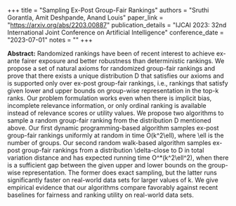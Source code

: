 +++
title = "Sampling Ex-Post Group-Fair Rankings"
authors = "Sruthi Gorantla, Amit Deshpande, Anand Louis"
paper_link = "https://arxiv.org/abs/2203.00887"
publication_details = "IJCAI 2023: 32nd International Joint Conference on Artificial Intelligence"
conference_date = "2023-07-01"
notes = ""
+++

<b>Abstract:</b>
Randomized rankings have been of recent interest to achieve ex-ante fairer exposure and better robustness than deterministic rankings. We propose a set of natural axioms for randomized group-fair rankings and prove that there exists a unique distribution D that satisfies our axioms and is supported only over ex-post group-fair rankings, i.e., rankings that satisfy given lower and upper bounds on group-wise representation in the top-k ranks. Our problem formulation works even when there is implicit bias, incomplete relevance information, or only ordinal ranking is available instead of relevance scores or utility values. 
We propose two algorithms to sample a random group-fair ranking from the distribution D mentioned above. Our first dynamic programming-based algorithm samples ex-post group-fair rankings uniformly at random in time O(k^2\ell), where \ell is the number of groups. Our second random walk-based algorithm samples ex-post group-fair rankings from a distribution \delta-close to D in total variation distance and has expected running time O^*(k^2\ell^2), when there is a sufficient gap between the given upper and lower bounds on the group-wise representation. The former does exact sampling, but the latter runs significantly faster on real-world data sets for larger values of k. We give empirical evidence that our algorithms compare favorably against recent baselines for fairness and ranking utility on real-world data sets.